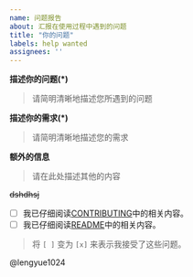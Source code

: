 ```yaml
---
name: 问题报告
about: 汇报在使用过程中遇到的问题
title: "你的问题"
labels: help wanted
assignees: ''
---
```

<!--首先，欢迎大家在 OctocatPress 项目的 issue 区提出自己在使用过程中出现的问题！
在提问前，首先应遵守良好的GitHub社区规范，然后使用标准的 *GFM* 语法填写下面的问题信息。其中带 * 的为必填项。
谢谢配合！-->
**描述你的问题(*)**
> 请简明清晰地描述您所遇到的问题

**描述你的需求(*)**
> 请简明清晰地描述您的需求

**额外的信息**
> 请在此处描述其他的内容

~~dshdhsj~~
- [ ] 我已仔细阅读[CONTRIBUTING](CONTRIBUTING.md)中的相关内容。
- [ ] 我已仔细阅读[README](../README.md)中的相关内容。

> 将 `[ ]` 变为 `[x]` 来表示我接受了这些问题。

@lengyue1024​
